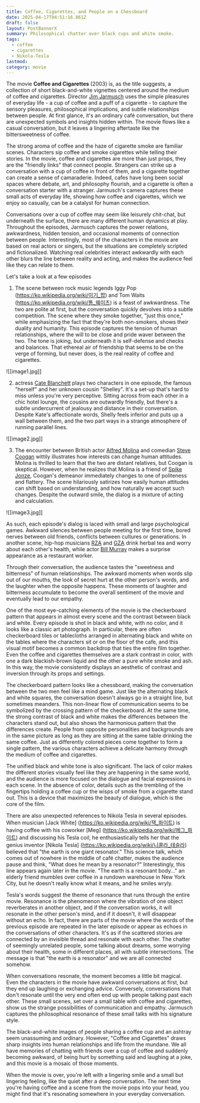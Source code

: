 ```yaml
---
title: Coffee, Cigarettes, and People on a Chessboard
date: 2025-04-17T04:51:16.861Z
draft: false
layout: PostBannerX
summary: Philosophical chatter over black cups and white smoke.
tags:
  - coffee
  - cigarettes
  - Nikola-Tesla
lastmod:
category: movie
---
```


The movie **Coffee and Cigarettes** (2003) is, as the title suggests, a collection of short black-and-white vignettes centered around the medium of coffee and cigarettes. Director [Jim Jarmusch](https://ko.wikipedia.org/wiki/짐_자무쉬) uses the simple pleasures of everyday life - a cup of coffee and a puff of a cigarette - to capture the sensory pleasures, philosophical implications, and subtle relationships between people. At first glance, it's an ordinary café conversation, but there are unexpected symbols and insights hidden within. The movie flows like a casual conversation, but it leaves a lingering aftertaste like the bittersweetness of coffee.

The strong aroma of coffee and the haze of cigarette smoke are familiar scenes. Characters sip coffee and smoke cigarettes while telling their stories. In the movie, coffee and cigarettes are more than just props, they are the "friendly links" that connect people. Strangers can strike up a conversation with a cup of coffee in front of them, and a cigarette together can create a sense of camaraderie. Indeed, cafes have long been social spaces where debate, art, and philosophy flourish, and a cigarette is often a conversation starter with a stranger. Jarmusch's camera captures these small acts of everyday life, showing how coffee and cigarettes, which we enjoy so casually, can be a catalyst for human connection.

Conversations over a cup of coffee may seem like leisurely chit-chat, but underneath the surface, there are many different human dynamics at play. Throughout the episodes, Jarmusch captures the power relations, awkwardness, hidden tension, and occasional moments of connection between people. Interestingly, most of the characters in the movie are based on real actors or singers, but the situations are completely scripted and fictionalized. Watching real celebrities interact awkwardly with each other blurs the line between reality and acting, and makes the audience feel like they can relate to them.

Let's take a look at a few episodes

1. The scene between rock music legends Iggy Pop (https://ko.wikipedia.org/wiki/이기_팝) and Tom Waits (https://ko.wikipedia.org/wiki/톰_웨이츠) is a feast of awkwardness. The two are polite at first, but the conversation quickly devolves into a subtle competition. The scene where they smoke together, "just this once," while emphasizing the fact that they're both non-smokers, shows their duality and humanity. This episode captures the tension of human relationships, where the will to be close and pride waver between the two. The tone is joking, but underneath it is self-defense and checks and balances. That ethereal air of friendship that seems to be on the verge of forming, but never does, is the real reality of coffee and cigarettes.

![[image1.jpg]]

2. actress [Cate Blanchett](https://ko.wikipedia.org/wiki/케이트_블란쳇) plays two characters in one episode, the famous "herself" and her unknown cousin "Shelley". It's a set-up that's hard to miss unless you're very perceptive. Sitting across from each other in a chic hotel lounge, the cousins are outwardly friendly, but there's a subtle undercurrent of jealousy and distance in their conversation. Despite Kate's affectionate words, Shelly feels inferior and puts up a wall between them, and the two part ways in a strange atmosphere of running parallel lines.

![[image2.jpg]]

3. The encounter between British actor [Alfred Molina](https://ko.wikipedia.org/wiki/알프레드_몰리나) and comedian [Steve Coogan](https://ko.wikipedia.org/wiki/스티브_쿠건) wittily illustrates how interests can change human attitudes. Molina is thrilled to learn that the two are distant relatives, but Coogan is skeptical. However, when he realizes that Molina is a friend of [Spike Jonze](https://ko.wikipedia.org/wiki/스파이크_존즈), Coogan's demeanor immediately changes to one of politeness and flattery. The scene hilariously satirizes how easily human attitudes can shift based on understanding, and how naturally we accept such changes. Despite the outward smile, the dialog is a mixture of acting and calculation.

![[image3.jpg]]

As such, each episode's dialog is laced with small and large psychological games. Awkward silences between people meeting for the first time, bored nerves between old friends, conflicts between cultures or generations. In another scene, hip-hop musicians [RZA](https://ko.wikipedia.org/wiki/RZA) and [GZA](https://ko.wikipedia.org/wiki/GZA) drink herbal tea and worry about each other's health, while actor [Bill Murray](https://ko.wikipedia.org/wiki/빌_머레이) makes a surprise appearance as a restaurant worker.

Through their conversation, the audience tastes the "sweetness and bitterness" of human relationships. The awkward moments when words slip out of our mouths, the look of secret hurt at the other person's words, and the laughter when the opposite happens. These moments of laughter and bitterness accumulate to become the overall sentiment of the movie and eventually lead to our empathy.

One of the most eye-catching elements of the movie is the checkerboard pattern that appears in almost every scene and the contrast between black and white. Every episode is shot in black and white, with no color, and it looks like a classic art photograph. In particular, there are often checkerboard tiles or tablecloths arranged in alternating black and white on the tables where the characters sit or on the floor of the cafe, and this visual motif becomes a common backdrop that ties the entire film together. Even the coffee and cigarettes themselves are a stark contrast in color, with one a dark blackish-brown liquid and the other a pure white smoke and ash. In this way, the movie consistently displays an aesthetic of contrast and inversion through its props and settings.

The checkerboard pattern looks like a chessboard, making the conversation between the two men feel like a mind game. Just like the alternating black and white squares, the conversation doesn't always go in a straight line, but sometimes meanders. This non-linear flow of communication seems to be symbolized by the crossing pattern of the checkerboard. At the same time, the strong contrast of black and white makes the differences between the characters stand out, but also shows the harmonious pattern that the differences create. People from opposite personalities and backgrounds are in the same picture as long as they are sitting at the same table drinking the same coffee. Just as differently colored pieces come together to form a single pattern, the various characters achieve a delicate harmony through the medium of coffee and cigarettes.

The unified black and white tone is also significant. The lack of color makes the different stories visually feel like they are happening in the same world, and the audience is more focused on the dialogue and facial expressions in each scene. In the absence of color, details such as the trembling of the fingertips holding a coffee cup or the wisps of smoke from a cigarette stand out. This is a device that maximizes the beauty of dialogue, which is the core of the film.

There are also unexpected references to Nikola Tesla in several episodes. When musician [Jack White] (https://ko.wikipedia.org/wiki/잭_화이트) is having coffee with his coworker [Meg] (https://ko.wikipedia.org/wiki/메그_화이트) and discussing his Tesla coil, he enthusiastically tells her that the genius inventor [Nikola Tesla] (https://ko.wikipedia.org/wiki/니콜라_테슬라) believed that "the earth is one giant resonator." This science talk, which comes out of nowhere in the middle of café chatter, makes the audience pause and think, "What does he mean by a resonator?" Interestingly, this line appears again later in the movie. "The earth is a resonant body..." an elderly friend mumbles over coffee in a rundown warehouse in New York City, but he doesn't really know what it means, and he smiles wryly.

Tesla's words suggest the theme of resonance that runs through the entire movie. Resonance is the phenomenon where the vibration of one object reverberates in another object, and if the conversation works, it will resonate in the other person's mind, and if it doesn't, it will disappear without an echo. In fact, there are parts of the movie where the words of the previous episode are repeated in the later episode or appear as echoes in the conversations of other characters. It's as if the scattered stories are connected by an invisible thread and resonate with each other. The chatter of seemingly unrelated people, some talking about dreams, some worrying about their health, some in different places, all with subtle intersections. The message is that "the earth is a resonator" and we are all connected somehow.

When conversations resonate, the moment becomes a little bit magical. Even the characters in the movie have awkward conversations at first, but they end up laughing or exchanging advice. Conversely, conversations that don't resonate until the very end often end up with people talking past each other. These small scenes, set over a small table with coffee and cigarettes, show us the strange possibilities of communication and empathy. Jarmusch captures the philosophical resonance of these small talks with his signature style.

The black-and-white images of people sharing a coffee cup and an ashtray seem unassuming and ordinary. However, "Coffee and Cigarettes" draws sharp insights into human relationships and life from the mundane. We all have memories of chatting with friends over a cup of coffee and suddenly becoming awkward, of being hurt by something said and laughing at a joke, and this movie is a mosaic of those moments.

When the movie is over, you're left with a lingering smile and a small but lingering feeling, like the quiet after a deep conversation. The next time you're having coffee and a scene from the movie pops into your head, you might find that it's resonating somewhere in your everyday conversation.
